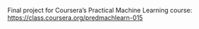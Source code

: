 Final project for Coursera’s Practical Machine Learning course: <https://class.coursera.org/predmachlearn-015>
